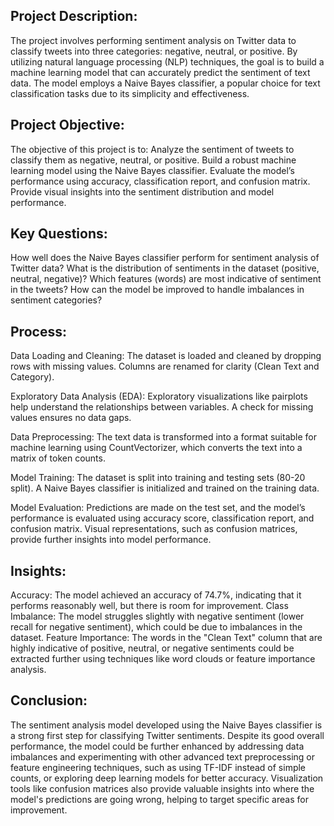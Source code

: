 ## Project Description:
The project involves performing sentiment analysis on Twitter data to classify tweets into three categories: negative, neutral, or positive. By utilizing natural language processing (NLP) techniques, the goal is to build a machine learning model that can accurately predict the sentiment of text data. The model employs a Naive Bayes classifier, a popular choice for text classification tasks due to its simplicity and effectiveness.

## Project Objective:
The objective of this project is to:
Analyze the sentiment of tweets to classify them as negative, neutral, or positive.
Build a robust machine learning model using the Naive Bayes classifier.
Evaluate the model’s performance using accuracy, classification report, and confusion matrix.
Provide visual insights into the sentiment distribution and model performance.

## Key Questions:
How well does the Naive Bayes classifier perform for sentiment analysis of Twitter data?
What is the distribution of sentiments in the dataset (positive, neutral, negative)?
Which features (words) are most indicative of sentiment in the tweets?
How can the model be improved to handle imbalances in sentiment categories?

## Process:
Data Loading and Cleaning:
The dataset is loaded and cleaned by dropping rows with missing values.
Columns are renamed for clarity (Clean Text and Category).

Exploratory Data Analysis (EDA):
Exploratory visualizations like pairplots help understand the relationships between variables.
A check for missing values ensures no data gaps.

Data Preprocessing:
The text data is transformed into a format suitable for machine learning using CountVectorizer, which converts the text into a matrix of token counts.

Model Training:
The dataset is split into training and testing sets (80-20 split).
A Naive Bayes classifier is initialized and trained on the training data.

Model Evaluation:
Predictions are made on the test set, and the model’s performance is evaluated using accuracy score, classification report, and confusion matrix.
Visual representations, such as confusion matrices, provide further insights into model performance.

## Insights:
Accuracy: The model achieved an accuracy of 74.7%, indicating that it performs reasonably well, but there is room for improvement.
Class Imbalance: The model struggles slightly with negative sentiment (lower recall for negative sentiment), which could be due to imbalances in the dataset.
Feature Importance: The words in the "Clean Text" column that are highly indicative of positive, neutral, or negative sentiments could be extracted further using techniques like word clouds or feature importance analysis.

## Conclusion:
The sentiment analysis model developed using the Naive Bayes classifier is a strong first step for classifying Twitter sentiments. Despite its good overall performance, the model could be further enhanced by addressing data imbalances and experimenting with other advanced text preprocessing or feature engineering techniques, such as using TF-IDF instead of simple counts, or exploring deep learning models for better accuracy. Visualization tools like confusion matrices also provide valuable insights into where the model's predictions are going wrong, helping to target specific areas for improvement.
